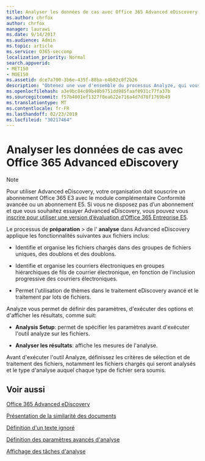 ```yaml
---
title: Analyser les données de cas avec Office 365 Advanced eDiscovery
ms.author: chrfox
author: chrfox
manager: laurawi
ms.date: 9/14/2017
ms.audience: Admin
ms.topic: article
ms.service: O365-seccomp
localization_priority: Normal
search.appverid:
- MET150
- MOE150
ms.assetid: dce7a700-3b6e-435f-88ba-e4b82c0f2b26
description: "Obtenez une vue d'ensemble du processus Analyze, qui vous permet de définir des paramètres, des options d'exécution et des résultats d'affichage, dans Office 365 Advanced eDiscovery. "
ms.openlocfilehash: a3e9bc84c09b40b9751dd985faaf0931c77fa37b
ms.sourcegitcommit: f57b4001ef1327f0ea622e716a4d7d78f1769b49
ms.translationtype: MT
ms.contentlocale: fr-FR
ms.lasthandoff: 02/23/2019
ms.locfileid: "30217464"
---
```

# <a name="analyze-case-data-with-office-365-advanced-ediscovery"></a>Analyser les données de cas avec Office 365 Advanced eDiscovery

> [!NOTE]
> Pour utiliser Advanced eDiscovery, votre organisation doit souscrire un abonnement Office 365 E3 avec le module complémentaire Conformité avancée ou un abonnement E5. Si vous ne disposez pas d’un abonnement et que vous souhaitez essayer Advanced eDiscovery, vous pouvez vous [inscrire pour utiliser une version d’évaluation d’Office 365 Entreprise E5](https://go.microsoft.com/fwlink/p/?LinkID=698279). 
  
Le processus de **préparation** \> de l' **analyse** dans Advanced eDiscovery applique les fonctionnalités suivantes aux fichiers inclus: 
  
- Identifie et organise les fichiers chargés dans des groupes de fichiers uniques, des doublons et des doublons.
    
- Identifie et organise les courriers électroniques en groupes hiérarchiques de fils de courrier électronique, en fonction de l'inclusion progressive des courriers électroniques.
    
- Permet l'utilisation de thèmes dans le traitement eDiscovery avancé et le traitement par lots de fichiers.
    
 Analyze vous permet de définir des paramètres, d'exécuter des options et d'afficher les résultats, comme suit: 
  
- **Analysis Setup**: permet de spécifier les paramètres avant d'exécuter l'outil analyze sur les fichiers.
    
- **Analyser les résultats**: affiche les mesures de l'analyse. 
    
Avant d'exécuter l'outil Analyze, définissez les critères de sélection et de traitement des fichiers, notamment les fichiers chargés qui seront analysés et le type d'analyse auquel chaque type de fichier sera soumis. 
  
## <a name="see-also"></a>Voir aussi

[Office 365 Advanced eDiscovery](office-365-advanced-ediscovery.md)
  
[Présentation de la similarité des documents](understand-document-similarity-in-advanced-ediscovery.md)
  
[Définition d'un texte ignoré](set-ignore-text-in-advanced-ediscovery.md)
  
[Définition des paramètres avancés d'analyse](set-analyze-advanced-settings-in-advanced-ediscovery.md)
  
[Affichage des tâches d'analyse](view-analyze-results-in-advanced-ediscovery.md)


